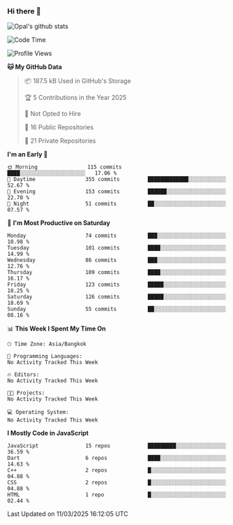 ### Hi there 👋

![Opal's github stats](https://github-readme-stats.vercel.app/api?username=coolkidneversleep&count_private=true&show_icons=true&theme=radical)


<!--START_SECTION:waka-->
![Code Time](http://img.shields.io/badge/Code%20Time-64%20hrs%2038%20mins-blue)

![Profile Views](http://img.shields.io/badge/Profile%20Views-0-blue)

**🐱 My GitHub Data** 

> 📦 187.5 kB Used in GitHub's Storage 
 > 
> 🏆 5 Contributions in the Year 2025
 > 
> 🚫 Not Opted to Hire
 > 
> 📜 16 Public Repositories 
 > 
> 🔑 21 Private Repositories 
 > 
**I'm an Early 🐤** 

```text
🌞 Morning                115 commits         ████░░░░░░░░░░░░░░░░░░░░░   17.06 % 
🌆 Daytime                355 commits         █████████████░░░░░░░░░░░░   52.67 % 
🌃 Evening                153 commits         ██████░░░░░░░░░░░░░░░░░░░   22.70 % 
🌙 Night                  51 commits          ██░░░░░░░░░░░░░░░░░░░░░░░   07.57 % 
```
📅 **I'm Most Productive on Saturday** 

```text
Monday                   74 commits          ███░░░░░░░░░░░░░░░░░░░░░░   10.98 % 
Tuesday                  101 commits         ████░░░░░░░░░░░░░░░░░░░░░   14.99 % 
Wednesday                86 commits          ███░░░░░░░░░░░░░░░░░░░░░░   12.76 % 
Thursday                 109 commits         ████░░░░░░░░░░░░░░░░░░░░░   16.17 % 
Friday                   123 commits         █████░░░░░░░░░░░░░░░░░░░░   18.25 % 
Saturday                 126 commits         █████░░░░░░░░░░░░░░░░░░░░   18.69 % 
Sunday                   55 commits          ██░░░░░░░░░░░░░░░░░░░░░░░   08.16 % 
```


📊 **This Week I Spent My Time On** 

```text
🕑︎ Time Zone: Asia/Bangkok

💬 Programming Languages: 
No Activity Tracked This Week

🔥 Editors: 
No Activity Tracked This Week

🐱‍💻 Projects: 
No Activity Tracked This Week

💻 Operating System: 
No Activity Tracked This Week
```

**I Mostly Code in JavaScript** 

```text
JavaScript               15 repos            █████████░░░░░░░░░░░░░░░░   36.59 % 
Dart                     6 repos             ████░░░░░░░░░░░░░░░░░░░░░   14.63 % 
C++                      2 repos             █░░░░░░░░░░░░░░░░░░░░░░░░   04.88 % 
CSS                      2 repos             █░░░░░░░░░░░░░░░░░░░░░░░░   04.88 % 
HTML                     1 repo              █░░░░░░░░░░░░░░░░░░░░░░░░   02.44 % 
```




 Last Updated on 11/03/2025 16:12:05 UTC
<!--END_SECTION:waka-->
